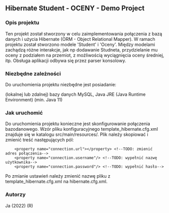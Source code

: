 ## Hibernate Student - OCENY - Demo Project
### Opis projektu
Ten projekt został stworzony w celu zaimplementowania połączenia z bazą danych i użycia Hibernate (ORM - Object Relational Mapper). W ramach projektu został stworzono modele 'Student' i 'Oceny'.
Między modelami zachądzą różne interakcje, jak np dodawanie Studneta, przydzielanie mu oceny z podziałem na przemiot, z możliwością wyciągnięcia oceny średniej, itp.
Obsługa aplikacji odbywa się przez parser konsolowy.

### Niezbędne zależności
Do uruchomienia projektu niezbędne jest posiadanie:

(lokalnej lub zdalnej) bazy danych MySQL,
Java JRE (Java Runtime Environment) (min. Java 11)
### Jak uruchomić
Do uruchomienia projektu konieczne jest skonfigurowanie połączenia bazodanowego. Wzór pliku konfiguracyjnego template_hibernate.cfg.xml znajduje się w katalogu src/main/resources/. Plik należy skopiować i zmienić treść następujących pól:

        <property name="connection.url"></property> <!--TODO: zmienić adres połączenia-->
        <property name="connection.username"/> <!--TODO: wypełnić nazwę użytkownika-->
        <property name="connection.password"/> <!--TODO: wypełnić hasło-->
Po zmianie ustawień należy zmienić nazwę pliku z template_hibernate.cfg.xml na hibernate.cfg.xml.

### Autorzy
Ja (2022) (R)
